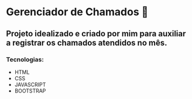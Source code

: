# Gerenciador de Chamados 📝
## Projeto idealizado e criado por mim para auxiliar a registrar os chamados atendidos no mês.

### Tecnologias:
- HTML
- CSS
- JAVASCRIPT
- BOOTSTRAP



